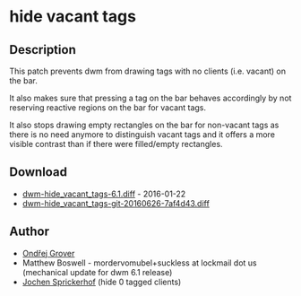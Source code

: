 hide vacant tags
================

Description
-----------
This patch prevents dwm from drawing tags with no clients (i.e. vacant) on the
bar.

It also makes sure that pressing a tag on the bar behaves accordingly by not
reserving reactive regions on the bar for vacant tags.

It also stops drawing empty rectangles on the bar for non-vacant tags as there
is no need anymore to distinguish vacant tags and it offers a more visible
contrast than if there were filled/empty rectangles.

Download
--------
* [dwm-hide\_vacant\_tags-6.1.diff](dwm-hide_vacant_tags-6.1.diff) - 2016-01-22
* [dwm-hide\_vacant\_tags-git-20160626-7af4d43.diff](dwm-hide_vacant_tags-git-20160626-7af4d43.diff)

Author
------
* [Ondřej Grover](mailto:ondrej.grover@gmail.com)
* Matthew Boswell - mordervomubel+suckless at lockmail dot us (mechanical update for dwm 6.1 release)
* [Jochen Sprickerhof](mailto:project@firstname.lastname.de) (hide 0 tagged clients)
